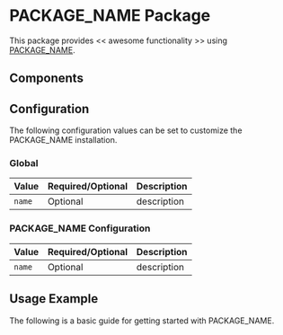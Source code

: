 # PACKAGE_NAME Package

This package provides << awesome functionality >> using [PACKAGE_NAME](https://INFO_NEEDED).

## Components

## Configuration

The following configuration values can be set to customize the PACKAGE_NAME installation.

### Global

| Value | Required/Optional | Description |
|-------|-------------------|-------------|
| `name` | Optional | description |

### PACKAGE_NAME Configuration

| Value | Required/Optional | Description |
|-------|-------------------|-------------|
| `name` | Optional | description |

## Usage Example

The following is a basic guide for getting started with PACKAGE_NAME.
